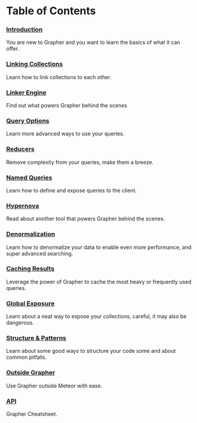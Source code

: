 # Table of Contents

### [Introduction](introduction.md)

You are new to Grapher and you want to learn the basics of what it can offer.

### [Linking Collections](linking_collections.md)

Learn how to link collections to each other.

### [Linker Engine](linker_engine.md)

Find out what powers Grapher behind the scenes

### [Query Options](query_options.md)

Learn more advanced ways to use your queries.

### [Reducers](reducers.md)

Remove complexity from your queries, make them a breeze.

### [Named Queries](named_queries.md)

Learn how to define and expose queries to the client.

### [Hypernova](hypernova.md)

Read about another tool that powers Grapher behind the scenes.

### [Denormalization](denormalization.md)
 
Learn how to denormalize your data to enable even more performance, and super advanced searching.

### [Caching Results](caching_results.md)

Leverage the power of Grapher to cache the most heavy or frequently used queries.

### [Global Exposure](global_exposure.md)

Learn about a neat way to expose your collections, careful, it may also be dangerous.

### [Structure & Patterns](structure_and_patterns.md)

Learn about some good ways to structure your code some and about common pitfalls.

### [Outside Grapher](outside_grapher.md)

Use Grapher outside Meteor with ease.

### [API](api.md)

Grapher Cheatsheet.